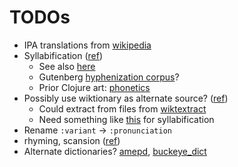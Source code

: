 # TODOs

- IPA translations from [wikipedia](https://en.wikipedia.org/wiki/ARPABET#Symbols)
- Syllabification ([ref](https://en.wikipedia.org/wiki/Syllable#Syllabification))
  - See also [here](https://github.com/nltk/nltk/blob/develop/nltk/tokenize/legality_principle.py)
  - Gutenberg [hyphenization corpus](https://onlinebooks.library.upenn.edu/webbin/gutbook/lookup?num=3204)?
  - Prior Clojure art: [phonetics](https://github.com/eihli/phonetics)
- Possibly use wiktionary as alternate source? ([ref](https://github.com/abuccts/wikt2pron))
  - Could extract from files from [wiktextract](https://github.com/tatuylonen/wiktextract)
  - Need something like [this](https://linguistics.stackexchange.com/questions/30933/how-to-split-ipa-spelling-into-syllables) for syllabification
- Rename `:variant` -> `:pronunciation`
- rhyming, scansion ([ref](https://github.com/M-R-Epstein/poetics))
- Alternate dictionaries? [amepd](https://github.com/rhdunn/amepd), [buckeye_dict](https://github.com/jonsafari/buckeye_dict)